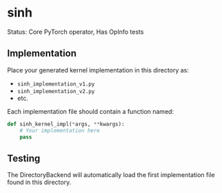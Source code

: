 # sinh

Status: Core PyTorch operator, Has OpInfo tests

## Implementation

Place your generated kernel implementation in this directory as:
- `sinh_implementation_v1.py`
- `sinh_implementation_v2.py`
- etc.

Each implementation file should contain a function named:
```python
def sinh_kernel_impl(*args, **kwargs):
    # Your implementation here
    pass
```

## Testing

The DirectoryBackend will automatically load the first implementation file found in this directory.
